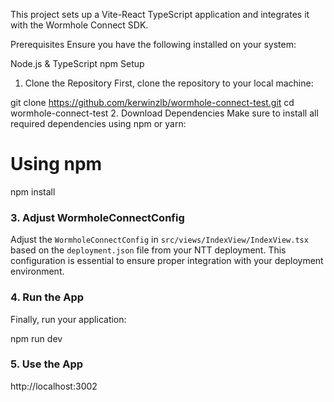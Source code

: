 This project sets up a Vite-React TypeScript application and integrates it with the Wormhole Connect SDK.

Prerequisites
Ensure you have the following installed on your system:

Node.js & TypeScript
npm 
Setup
1. Clone the Repository
First, clone the repository to your local machine:

git clone https://github.com/kerwinzlb/wormhole-connect-test.git
cd wormhole-connect-test
2. Download Dependencies
Make sure to install all required dependencies using npm or yarn:

# Using npm
npm install

### 3. Adjust WormholeConnectConfig

Adjust the `WormholeConnectConfig` in `src/views/IndexView/IndexView.tsx` based on the `deployment.json` file from your NTT deployment. This configuration is essential to ensure proper integration with your deployment environment.

### 4. Run the App

Finally, run your application:

npm run dev

### 5. Use the App

http://localhost:3002